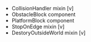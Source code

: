 - CollisionHandler mixin [v]
- ObstacleBlock component
- PlatformBlock component
- StopOnEdge mixin [v]
- DestoryOutsideWorld mixin [v]
